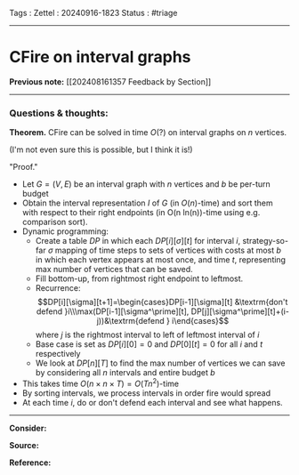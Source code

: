 Tags :
Zettel :  20240916-1823
Status : #triage 

-----

# CFire on interval graphs

**Previous note:** [[202408161357 Feedback by Section]]

-----

### Questions & thoughts:


**Theorem.** CFire can be solved in time $O(?)$ on interval graphs on $n$ vertices.

(I'm not even sure this is possible, but I think it is!)

"Proof."
 - Let $G=(V, E)$ be an interval graph with $n$ vertices and $b$ be per-turn budget
 - Obtain the interval representation $I$ of $G$ (in $O(n)$-time) and sort them with respect to their right endpoints (in O(n ln(n))-time using e.g. comparison sort).
 - Dynamic programming:
	 - Create a table $DP$ in which each $DP[i][\sigma][t]$ for interval $i$, strategy-so-far $\sigma$ mapping of time steps to sets of vertices with costs at most $b$ in which each vertex appears at most once, and time $t$, representing max number of vertices that can be saved.
	 - Fill bottom-up, from rightmost right endpoint to leftmost.
	 - Recurrence: $$DP[i][\sigma][t+1]=\begin{cases}DP[i-1][\sigma][t] &\textrm{don't defend }i\\\max(DP[i-1][\sigma^\prime][t], DP[j][\sigma^\prime][t]+(i-j))&\textrm{defend } i\end{cases}$$ where $j$ is the rightmost interval to left of leftmost interval of $i$
	 - Base case is set as $DP[i][0]=0$ and $DP[0][t]=0$ for all $i$ and $t$ respectively 
	 - We look at $DP[n][T]$ to find the max number of vertices we can save by considering all $n$ intervals and entire budget $b$
 - This takes time $O(n\times n \times T)=O(Tn^2)$-time 
 - By sorting intervals, we process intervals in order fire would spread
 - At each time $i$, do or don't defend each interval and see what happens.



-----
 
**Consider:**


**Source:** 


**Reference:** 
